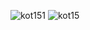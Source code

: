 ![kot151](https://github.com/user-attachments/assets/868cdfa3-3d95-4c8f-8846-b8a681492731)
![kot15](https://github.com/user-attachments/assets/d8e35b30-ef5f-4464-b445-0493c8fea25f)
